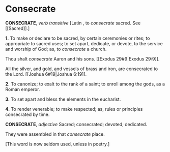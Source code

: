 # Consecrate

**CONSECRATE**, _verb transitive_ \[Latin , to _consecrate_ sacred. See [[Sacred]].\]

**1.** To make or declare to be sacred, by certain ceremonies or rites; to appropriate to sacred uses; to set apart, dedicate, or devote, to the service and worship of God; as, to _consecrate_ a church.

Thou shalt _consecrate_ Aaron and his sons. [[Exodus 29#9|Exodus 29:9]].

All the silver, and gold, and vessels of brass and iron, are consecrated to the Lord. [[Joshua 6#19|Joshua 6:19]].

**2.** To canonize; to exalt to the rank of a saint; to enroll among the gods, as a Roman emperor.

**3.** To set apart and bless the elements in the eucharist.

**4.** To render venerable; to make respected; as, rules or principles consecrated by time.

**CONSECRATE**, _adjective_ Sacred; consecrated; devoted; dedicated.

They were assembled in that _consecrate_ place.

\[This word is now seldom used, unless in poetry.\]